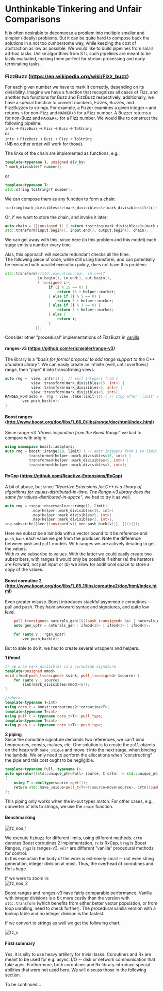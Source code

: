 # Unthinkable Tinkering and Unfair Comparisons

It is often desirable to decompose a problem into multiple smaller and simpler (ideally) problems.
But it can be quite hard to compose back the solutions in a not too cumbersome way, while keeping the cost of abstraction as low as possible. 
We would like to build pipelines from small ad-hoc tasks. Unlike algorithms from STL such pipelines are meant to be lazily evaluated, making them perfect for stream processing and early terminating tasks. 


### FizzBuzz (https://en.wikipedia.org/wiki/Fizz_buzz)  
For each given number we have to mark it correctly, depending on its divisibility. 
Imagine we have a function that recognizes all cases of Fizz, and another two functions for Buzz and FizzBuzz respectively,
additionally, we have a special function to convert numbers, Fizzes, Buzzes, and FizzBuzzes to strings. 
For example, a Fizzer examines a given integer `n` and returns `n` for non-Fizz and `MARKER+3` for a Fizz number.
A Buzzer returns `n` for non-Buzz and `MARKER+5` for a Fizz number. We would like to construct the following pipeline:  
`ints` → `FizzBuzz` → `Fizz` → `Buzz` → `ToString`  
or  
`ints` → `FizzBuzz` → `Buzz` → `Fizz` → `ToString`  
(NB no other order will work for those).

The links of the chain are implemented as functions, e.g.:
```cpp
template<typename T, unsigned div_by>
T mark_divisble(T number);
```
or
```cpp
template<typename T>
std::string tostring(T number);
```

We can compose them as any function to form a chain:
```cpp
tostring(mark_divisibles<3>(mark_divisibles<5>(mark_divisibles<15>(i))))
```
Or, if we want to store the chain, and invoke it later:
```cpp
auto chain = [](unsigned i) { return tostring(mark_divisibles<3>(mark_divisibles<5>(mark_divisibles<15>(i)))); };
std::transform(input.begin(), input.end(), output.begin(), chain);
```
We can get away with this, since here (in this problem and this model) each stage emits a number every time.

Alas, this approach will execute redundant checks all the time.  
The following piece of code, while still using transform, and can potentially be executed with parallel execution policy, does not have this problem:  
```cpp
std::transform(//std::execution::par, in c++17 
               in.begin(), in.end(), out.begin(), 
               [](unsigned i){
                    if (i % 15 == 0) {
                        return 15 + helper::marker;
                    } else if (i % 5 == 0) {
                        return 5 + helper::marker;
                    } else if (i % 3 == 0) {
                        return 3 + helper::marker;
                    } else {
                        return i;
                    }
              });
```

Consider other "procedural" implementations of FizzBuzz in [vanilla](fzbz_vanilla.h).

#### ranges-v3 (https://github.com/ericniebler/range-v3)
The library is a *"basis for formal proposal to add range support to the C++ standard library"*. 
We can easily create an infinite (well, until overflows) range, then "pipe" it into transofrming views.

```cpp
auto rng =  view::ints(1) |  // emit integers from 1
            view::transform(mark_divisibles<15, int>) |
            view::transform(mark_divisibles<5, int>) |
            view::transform(mark_divisibles<3, int>);
RANGES_FOR(auto v, rng | view::take(limit-1)) { // stop after 'limit' emitted
        vec.push_back(v);
}            
```

#### Boost ranges (http://www.boost.org/doc/libs/1_66_0/libs/range/doc/html/index.html)
Since range-v3 *"draws inspiration from the Boost.Range"* we had to compare with origin: 

```cpp
using namespace boost::adaptors;
auto rng = boost::irange(1u, limit) | // emit integers from 1 to limit
           transformed(helper::mark_divisibles<15, int>) |
           transformed(helper::mark_divisibles<5, int>) |
           transformed(helper::mark_divisibles<3, int>);
```

#### RxCpp (https://github.com/Reactive-Extensions/RxCpp)
A bit of abuse, but since *"Reactive Extensions for C++ is a library of algorithms for values-distributed-in-time. The Range-v3 library does the same for values-distributed-in-space"*, we had to try it as well.
```cpp
auto rng = rxcpp::observable<>::range(1, limit)
            .map(helper::mark_divisibles<15, int>)
            .map(helper::mark_divisibles<5, int>)
            .map(helper::mark_divisibles<3, int>);
rng.subscribe([&vec](unsigned v){ vec.push_back(v);}, [](){});
```
Here we subscribe a lambda with a vector bound to it be reference and `push_back` each value we get from the producer. 
Note the difference between `push` and `pull` models. With ranges we are actively iterating to get the values.  
With rx we subscribe to values. With the latter we could easily create two subscribers, with ranges it would only be possible if either (a) the iterators are Forward, not just Input or (b) we allow for additional space to store a copy of the values.

#### Boost coroutine 2 (http://www.boost.org/doc/libs/1_65_1/libs/coroutine2/doc/html/index.html)
Even greater misuse. Boost introduces stackful asymmetric coroutines -- pull and push. 
They have awkward syntax and signatures, and quite low level. 

```cpp
    pull_t<unsigned> naturals_gen([&](push_t<unsigned> &s) { naturals_g(limit, s); });
    auto gen_uptr = naturals_gen | ifmod<15> | ifmod<3> | ifmod<5>;

    for (auto v : *gen_uptr)
        vec.push_back(v);
```

But to able to do it, we had to create several wrappers and helpers.

**1 ifmod**
```cpp
// we wrap mark_divisibles in a coroutine signature 
template<unsigned mmod>
void ifmod(push_t<unsigned> &sink, pull_t<unsigned> &source) {
    for (auto v : source)
        sink(mark_divisibles<mmod>(v));
}

//where:
template<typename T=int>
using coro_t = boost::coroutines2::coroutine<T>;
template<typename T=int>
using pull_t = typename coro_t<T>::pull_type;
template<typename T=int>
using push_t = typename coro_t<T>::push_type;
```

**2 piping**  
Since the coroutine signature demands two references, we can't bind temporaries, consts, rvalues, etc. 
One solution is to create the `pull` objects on the heap with `make_unique` and move it into the next stage, 
when binding the lambda. 
We only need to perform the allocations when "constructing" the pipe and this cost ought to be negligible. 
```cpp
template<typename Pull, typename C>
auto operator|(std::unique_ptr<Pull> source, C crtn) -> std::unique_ptr<pull_t<decltype(source->get())>>
{
    using T = decltype(source->get());
    return std::make_unique<pull_t<T>>([source=move(source), crtn](push_t<T>& sink){ crtn(sink, *source); });
};
```
This piping only works when the in-out types match. For other cases, e.g., converter of ints to strings, we use the `chain` function.

#### Benchmarking
![fz_nos_1](fz_nostr_1.png)

We execute fizbuzz for different limits, using different methods. 
`crtn` denotes Boost coroutines 2 implementation, `rx` is RxCpp, `brng` is Boost Ranges, 
`rng3` is ranges-v3. `vnl*` are different "vanilla" procedural methods for control.   
In this execution the body of the work is extremely small -- not even string generation, integer division at most. 
Thus, the overhead of coroutines and Rx is huge.   

If we were to zoom in:  
![fz_nos_2](fz_nostr_2.png)

Boost ranges and ranges-v3 have fairly comparable performance. Vanilla with integer divisions is a bit more costly than the version with `std::transform` (which benefits from either better vector population, or from loop unrolling, need to check further).
The procedural vanilla version with a lookup table and no integer division is the fastest.

If we convert to strings as well we get the following chart:

![fz_s](fz_str.png)   

#### First summary
Yes, it is silly to use heavy artillery for trivial tasks. Coroutines and Rx are meant to be used for e.g. async. I/O -- disk or network communication that take ages.
Furthermore, both coroutines and Rx library introduce special abilities that were not used here. 
We will discuss those in the following section.

To be continued...